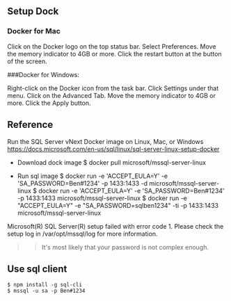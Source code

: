 ## Setup Dock
### Docker for Mac

Click on the Docker logo on the top status bar.
Select Preferences.
Move the memory indicator to 4GB or more.
Click the restart button at the button of the screen.

###Docker for Windows:

Right-click on the Docker icon from the task bar.
Click Settings under that menu.
Click on the Advanced Tab.
Move the memory indicator to 4GB or more.
Click the Apply button.


## Reference
Run the SQL Server vNext Docker image on Linux, Mac, or Windows
https://docs.microsoft.com/en-us/sql/linux/sql-server-linux-setup-docker

* Download dock image
    $ docker pull microsoft/mssql-server-linux

* Run sql image
    $ docker run -e 'ACCEPT_EULA=Y' -e 'SA_PASSWORD=Ben#1234' -p 1433:1433 -d microsoft/mssql-server-linux
    $ docker run -e 'ACCEPT_EULA=Y' -e 'SA_PASSWORD=Ben#1234' -p 1433:1433 microsoft/mssql-server-linux
    $ docker run  -e "ACCEPT_EULA=Y" -e "SA_PASSWORD=sqlben1234" -ti -p 1433:1433 microsoft/mssql-server-linux


Microsoft(R) SQL Server(R) setup failed with error code 1. Please check the setup log in /var/opt/mssql/log for more information.
>> It's most likely that your password is not complex enough.


## Use sql client
    $ npm install -g sql-cli
    $ mssql -u sa -p Ben#1234
